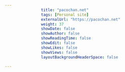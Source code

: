 ---
                title: "pacochan.net"
                tags: [Personal site]
                externalUrl: "https://pacochan.net"
                weight: 37
                showDate: false
                showAuthor: false
                showReadingTime: false
                showEdit: false
                showLikes: false
                showViews: false
                layoutBackgroundHeaderSpace: false
                ---
